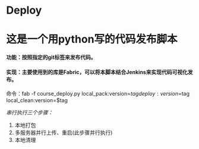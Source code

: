 # Deploy
# 这是一个用python写的代码发布脚本

#### 功能：按照指定的git标签来发布代码。
#### 实现：主要使用到的库是Fabric，可以将本脚本结合Jenkins来实现代码可视化发布。

命令：fab -f course_deploy.py local_pack:version=$tag deploy:version=$tag local_clean:version=$tag

*串行执行三个步骤：*
1. 本地打包
2. 多服务器并行上传、重启(此步骤并行执行)
3. 本地清理
